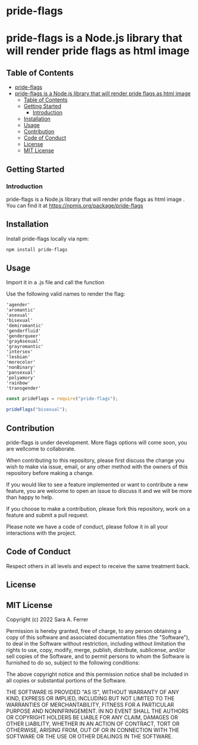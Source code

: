 # pride-flags

# pride-flags is a Node.js library that will render pride flags as html image

## Table of Contents

- [pride-flags](#pride-flags)
- [pride-flags is a Node.js library that will render pride flags as html image](#pride-flags-is-a-nodejs-library-that-will-render-pride-flags-as-html-image)
  - [Table of Contents](#table-of-contents)
  - [Getting Started](#getting-started)
    - [Introduction](#introduction)
  - [Installation](#installation)
  - [Usage](#usage)
  - [Contribution](#contribution)
  - [Code of Conduct](#code-of-conduct)
  - [License](#license)
  - [MIT License](#mit-license)

## Getting Started

### Introduction

pride-flags is a Node.js library that will render pride flags as html image .
You can find it at https://npmjs.org/package/pride-flags

## Installation

Install pride-flags locally via npm:

```bash
npm install pride-flags
```

## Usage

Import it in a .js file and call the function

Use the following valid names to render the flag:

    'agender'
    'aromantic'
    'asexual'
    'bisexual'
    'demiromantic'
    'genderfluid'
    'genderqueer'
    'grayAsexual'
    'grayromantic'
    'intersex'
    'lesbian'
    'morecolor'
    'nonBinary'
    'pansexual'
    'polyamory'
    'rainbow'
    'transgender'

```js
const prideFlags = require("pride-flags");

prideFlags("bisexual");
```

## Contribution

pride-flags is under development. More flags options will come soon, you are wellcome to collaborate.

When contributing to this repository, please first discuss the change you wish to make via issue, email, or any other method with the owners of this repository before making a change.

If you would like to see a feature implemented or want to contribute a new feature, you are welcome to open an issue to discuss it and we will be more than happy to help.

If you choose to make a contribution, please fork this repository, work on a feature and submit a pull request.

Please note we have a code of conduct, please follow it in all your interactions with the project.

## Code of Conduct

Respect others in all levels and expect to receive the same treatment back.

## License

## MIT License

Copyright (c) 2022 Sara A. Ferrer

Permission is hereby granted, free of charge, to any person obtaining a copy
of this software and associated documentation files (the "Software"), to deal
in the Software without restriction, including without limitation the rights
to use, copy, modify, merge, publish, distribute, sublicense, and/or sell
copies of the Software, and to permit persons to whom the Software is
furnished to do so, subject to the following conditions:

The above copyright notice and this permission notice shall be included in all
copies or substantial portions of the Software.

THE SOFTWARE IS PROVIDED "AS IS", WITHOUT WARRANTY OF ANY KIND, EXPRESS OR
IMPLIED, INCLUDING BUT NOT LIMITED TO THE WARRANTIES OF MERCHANTABILITY,
FITNESS FOR A PARTICULAR PURPOSE AND NONINFRINGEMENT. IN NO EVENT SHALL THE
AUTHORS OR COPYRIGHT HOLDERS BE LIABLE FOR ANY CLAIM, DAMAGES OR OTHER
LIABILITY, WHETHER IN AN ACTION OF CONTRACT, TORT OR OTHERWISE, ARISING FROM,
OUT OF OR IN CONNECTION WITH THE SOFTWARE OR THE USE OR OTHER DEALINGS IN THE
SOFTWARE.
